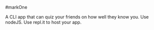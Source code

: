 #markOne

A CLI app that can quiz your friends on how well they know you. Use nodeJS. Use repl.it to host your app.
